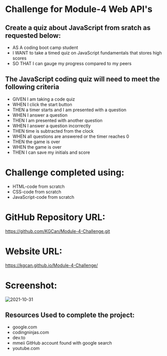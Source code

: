 # Challenge for Module-4 Web API's

## Create a quiz about JavaScript from sratch as requested below:

* AS A coding boot camp student
* I WANT to take a timed quiz on JavaScript fundamentals that stores high scores
* SO THAT I can gauge my progress compared to my peers

## The JavaScript coding quiz will need to meet the following criteria

* GIVEN I am taking a code quiz
* WHEN I click the start button
* THEN a timer starts and I am presented with a question
* WHEN I answer a question
* THEN I am presented with another question
* WHEN I answer a question incorrectly
* THEN time is subtracted from the clock
* WHEN all questions are answered or the timer reaches 0
* THEN the game is over
* WHEN the game is over
* THEN I can save my initials and score

# Challenge completed using:

* HTML-code from scratch
* CSS-code from scratch
* JavaScript-code from scratch

# GitHub Repository URL:

https://github.com/KGCan/Module-4-Challenge.git

# Website URL:

https://kgcan.github.io/Module-4-Challenge/

# Screenshot:

![2021-10-31](https://user-images.githubusercontent.com/88002224/139602747-e1707dfa-98ec-47c1-8fbc-db27b53bb42f.png)

 ## Resources Used to complete the project:

* google.com
* codingninjas.com
* dev.to
* mmeii GitHub account found with google search
* youtube.com
